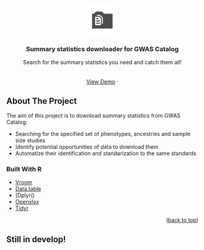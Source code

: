 <div id="top"></div>
<!--



-->
[![Contributors][contributors-shield]][contributors-url]
[![Forks][forks-shield]][forks-url]
[![Stargazers][stars-shield]][stars-url]
[![Issues][issues-shield]][issues-url]
[![MIT License][license-shield]][license-url]
[![LinkedIn][linkedin-shield]][linkedin-url]



<!-- PROJECT LOGO -->
<br />
<div align="center">
  <a href="https://github.com/Gero1999/code/new/main/R/GWAS-Catalog-Download">
    <img src="files_logo.png" alt="Logo" width="80" height="80">
  </a>

  <h3 align="center">Summary statistics downloader for GWAS Catalog</h3>

  <p align="center">
    Search for the summary statistics you need and catch them all!
    <br />
    <br />
    <br />
    <a href="https://github.com/Gero1999/code/tree/main/R/GWAS-Catalog-Download">View Demo</a>
    ·
  </p>
</div>



<!-- ABOUT THE PROJECT -->
## About The Project


The aim of this project is to download summary statistics from GWAS Catalog:

* Searching for the specified set of phenotypes, ancestries and sample size studies
* Identify potential opportunities of data to download them
* Automatize their identification and standarization to the same standards


### Built With R

* [Vroom]()
* [Data.table]()
* [Dplyr()
* [Openxlsx]()
* [Tidyr]()

<p align="right">(<a href="#top">back to top</a>)</p>



<!-- STILL IN DEVELOP! -->




<!-- USAGE EXAMPLES -->
## Still in develop!




